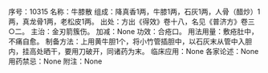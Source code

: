 序号：10315
名称：牛膝散
组成：降真香1两，牛膝1两，石灰1两，人骨（醋炒）1两，真龙骨1两，老松皮1两。
出处：方出《得效》卷十八，名见《普济方》卷三○二。
主治：金刃箭簇伤。
加减：None
功效：合疮口。
用法用量：敷疮肚中，不痛自愈。
制备方法：上用黄牛胆1个，将小竹管插胆中，以石灰末从管中入胆内，挂高处晒干，要用刀破开，同诸药为末。
临床应用：None
各家论述：None
用药禁忌：None
附注：None
